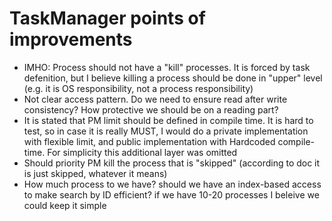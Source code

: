 # TaskManager points of improvements

- IMHO: Process should not have a "kill" processes. It is forced by task defenition, but I believe killing a process
  should be done in "upper" level (e.g. it is OS responsibility, not a process responsibility)
- Not clear access pattern. Do we need to ensure read after write consistency? How protective we should be on a reading
  part?
- It is stated that PM limit should be defined in compile time. It is hard to test, so in case it is really MUST, I
  would do a private implementation with flexible limit, and public implementation with Hardcoded compile-time. For
  simplicity this additional layer was omitted
- Should priority PM kill the process that is "skipped" (according to doc it is just skipped, whatever it means)
- How much process to we have? should we have an index-based access to make search by ID efficient? if we have 10-20
  processes I beleive we could keep it simple 